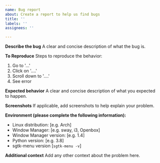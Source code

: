 ```yaml
---
name: Bug report
about: Create a report to help us find bugs
title: ''
labels: ''
assignees: ''

---
```


**Describe the bug**
A clear and concise description of what the bug is.

**To Reproduce**
Steps to reproduce the behavior:
1. Go to '...'
2. Click on '....'
3. Scroll down to '....'
4. See error

**Expected behavior**
A clear and concise description of what you expected to happen.

**Screenshots**
If applicable, add screenshots to help explain your problem.

**Environment (please complete the following information):**
 - Linux distribution: [e.g. Arch]
 - Window Manager: [e.g. sway, i3, Openbox]
 - Window Manager version: [e.g. 1.4]
 - Python version: [e.g. 3.8]
 - sgtk-menu version [`sgtk-menu -v`]

**Additional context**
Add any other context about the problem here.
